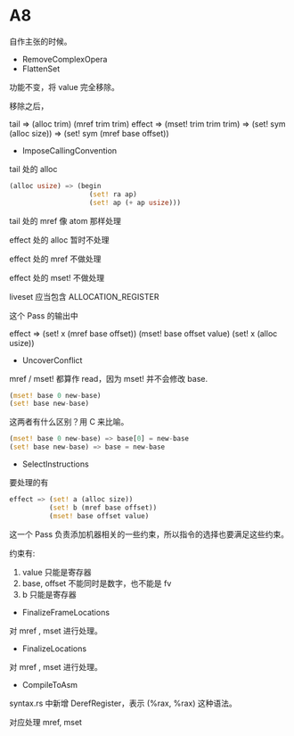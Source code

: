 # A8

自作主张的时候。



+ RemoveComplexOpera
+ FlattenSet

功能不变，将 value 完全移除。

移除之后，

tail    => (alloc trim)
           (mref trim trim)
effect  => (mset! trim trim trim)
        => (set! sym (alloc size))
        => (set! sym (mref base offset))


+ ImposeCallingConvention

tail 处的 alloc
```rs
(alloc usize) => (begin
                    (set! ra ap)
                    (set! ap (+ ap usize)))
```

tail 处的 mref 像 atom 那样处理

effect 处的 alloc 暂时不处理

effect 处的 mref 不做处理

effect 处的 mset! 不做处理

liveset 应当包含 ALLOCATION_REGISTER

这个 Pass 的输出中 

effect  =>  (set! x (mref base offset))
            (mset! base offset value)
            (set! x (alloc usize))

+ UncoverConflict

mref / mset! 都算作 read，因为 mset! 并不会修改 base.

```rs
(mset! base 0 new-base)
(set! base new-base)
```
这两者有什么区别？用 C 来比喻。
```rs
(mset! base 0 new-base) => base[0] = new-base
(set! base new-base) => base = new-base
```


+ SelectInstructions

要处理的有

```rs
effect => (set! a (alloc size)) 
          (set! b (mref base offset))
          (mset! base offset value)

```
这一个 Pass 负责添加机器相关的一些约束，所以指令的选择也要满足这些约束。

约束有:

1. value 只能是寄存器
2. base, offset 不能同时是数字，也不能是 fv
3. b 只能是寄存器


+ FinalizeFrameLocations 

对 mref , mset 进行处理。

+ FinalizeLocations

对 mref , mset 进行处理。

+ CompileToAsm

syntax.rs 中新增 DerefRegister，表示 (%rax, %rax) 这种语法。

对应处理 mref, mset